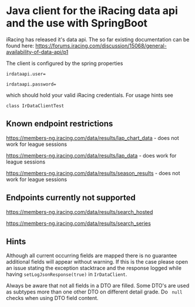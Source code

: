 # Java client for the iRacing data api and the use with SpringBoot

iRacing has released it's data api. The so far existing documentation can be found here:
https://forums.iracing.com/discussion/15068/general-availability-of-data-api/p1

The client is configured by the spring properties

`
irdataapi.user=
`

`
irdataapi.password=
`

which should hold your valid iRacing credentials.
For usage hints see 

`
class IrDataClientTest
`

## Known endpoint restrictions

https://members-ng.iracing.com/data/results/lap_chart_data - does not work for league sessions

https://members-ng.iracing.com/data/results/lap_data - does work for league sessions

https://members-ng.iracing.com/data/results/season_results - does not work for league sessions
 
## Endpoints currently not supported

https://members-ng.iracing.com/data/results/search_hosted

https://members-ng.iracing.com/data/results/search_series

## Hints

Although all current occurring fields are mapped there is no guarantee
additional fields will appear without warning. If this is the case please
open an issue stating the exception stacktrace and the response logged while having `setLogJsonResponse(true)` in `IrDataClient`.


Always be aware that not all fields in a DTO are filled. Some DTO's are
used as subtypes more than one other DTO on different detail grade. Do ` null` checks when using DTO field content. 


